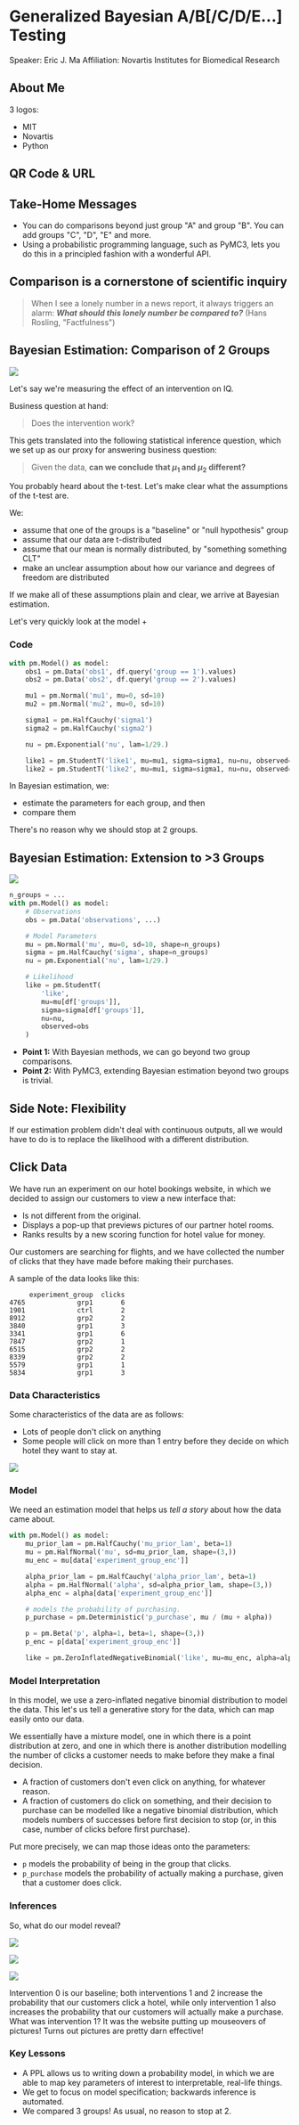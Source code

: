 # Generalized Bayesian A/B[/C/D/E...] Testing

Speaker: Eric J. Ma
Affiliation: Novartis Institutes for Biomedical Research

## About Me

3 logos:

- MIT
- Novartis
- Python

## QR Code & URL

<!-- Put QR code here. Include QR code generator as part of Travis build script. -->

## Take-Home Messages

- You can do comparisons beyond just group "A" and group "B". You can add groups "C", "D", "E" and more.
- Using a probabilistic programming language, such as PyMC3, lets you do this in a principled fashion with a wonderful API.

## Comparison is a cornerstone of scientific inquiry

<!-- Background should be Hans Rosling video clip. -->

> When I see a lonely number in a news report, it always triggers an alarm: ***What should this lonely number be compared to?*** (Hans Rosling, "Factfulness")

## Bayesian Estimation: Comparison of 2 Groups

<!-- What are you most used to seeing? T-test -->

![](./images/best.png)

Let's say we're measuring the effect of an intervention on IQ.

Business question at hand:

> Does the intervention work?

This gets translated into the following statistical inference question, which we set up as our proxy for answering business question:

> Given the data, **can we conclude that $\mu_{1}$ and $\mu_{2}$ different?**

You probably heard about the t-test. Let's make clear what the assumptions of the t-test are.

We:

- assume that one of the groups is a "baseline" or "null hypothesis" group
- assume that our data are t-distributed
- assume that our mean is normally distributed, by "something something CLT"
- make an unclear assumption about how our variance and degrees of freedom are distributed

If we make all of these assumptions plain and clear, we arrive at Bayesian estimation.

Let's very quickly look at the model +

### Code

```python
with pm.Model() as model:
    obs1 = pm.Data('obs1', df.query('group == 1').values)
    obs2 = pm.Data('obs2', df.query('group == 2').values)

    mu1 = pm.Normal('mu1', mu=0, sd=10)
    mu2 = pm.Normal('mu2', mu=0, sd=10)

    sigma1 = pm.HalfCauchy('sigma1')
    sigma2 = pm.HalfCauchy('sigma2')

    nu = pm.Exponential('nu', lam=1/29.)

    like1 = pm.StudentT('like1', mu=mu1, sigma=sigma1, nu=nu, observed=obs1)
    like2 = pm.StudentT('like2', mu=mu1, sigma=sigma1, nu=nu, observed=obs2)
```

In Bayesian estimation, we:

- estimate the parameters for each group, and then
- compare them

There's no reason why we should stop at 2 groups.

## Bayesian Estimation: Extension to >3 Groups

![](./images/best-3-groups.png)

```python
n_groups = ...
with pm.Model() as model:
    # Observations
    obs = pm.Data('observations', ...)

    # Model Parameters
    mu = pm.Normal('mu', mu=0, sd=10, shape=n_groups)
    sigma = pm.HalfCauchy('sigma', shape=n_groups)
    nu = pm.Exponential('nu', lam=1/29.)

    # Likelihood
    like = pm.StudentT(
        'like',
        mu=mu[df['groups']],
        sigma=sigma[df['groups']],
        nu=nu,
        observed=obs
    )
```

- **Point 1:** With Bayesian methods, we can go beyond two group comparisons.
- **Point 2:** With PyMC3, extending Bayesian estimation beyond two groups is trivial.

## Side Note: Flexibility

If our estimation problem didn't deal with continuous outputs, all we would have to do is to replace the likelihood with a different distribution.

<!-- Put figure here comparing the two -->

## Click Data

We have run an experiment on our hotel bookings website, in which we decided to assign our customers to view a new interface that:

- Is not different from the original.
- Displays a pop-up that previews pictures of our partner hotel rooms.
- Ranks results by a new scoring function for hotel value for money.

Our customers are searching for flights, and we have collected the number of clicks that they have made before making their purchases.

A sample of the data looks like this:

```
     experiment_group  clicks
4765             grp1       6
1901             ctrl       2
8912             grp2       2
3840             grp1       3
3341             grp1       6
7847             grp2       1
6515             grp2       2
8339             grp2       2
5579             grp1       1
5834             grp1       3
```

### Data Characteristics

Some characteristics of the data are as follows:

- Lots of people don't click on anything
- Some people will click on more than 1 entry before they decide on which hotel they want to stay at.

![](./images/clicks.png)

### Model

We need an estimation model that helps us *tell a story* about how the data came about.

```python
with pm.Model() as model:
    mu_prior_lam = pm.HalfCauchy('mu_prior_lam', beta=1)
    mu = pm.HalfNormal('mu', sd=mu_prior_lam, shape=(3,))
    mu_enc = mu[data['experiment_group_enc']]

    alpha_prior_lam = pm.HalfCauchy('alpha_prior_lam', beta=1)
    alpha = pm.HalfNormal('alpha', sd=alpha_prior_lam, shape=(3,))
    alpha_enc = alpha[data['experiment_group_enc']]

    # models the probability of purchasing.
    p_purchase = pm.Deterministic('p_purchase', mu / (mu + alpha))

    p = pm.Beta('p', alpha=1, beta=1, shape=(3,))
    p_enc = p[data['experiment_group_enc']]

    like = pm.ZeroInflatedNegativeBinomial('like', mu=mu_enc, alpha=alpha_enc, psi=p_enc, observed=data['clicks'])
```

### Model Interpretation

In this model, we use a zero-inflated negative binomial distribution to model the data. This let's us tell a generative story for the data, which can map easily onto our data.

We essentially have a mixture model, one in which there is a point distribution at zero, and one in which there is another distribution modelling the number of clicks a customer needs to make before they make a final decision.

- A fraction of customers don't even click on anything, for whatever reason.
- A fraction of customers do click on something, and their decision to purchase can be modelled like a negative binomial distribution, which models numbers of successes before first decision to stop (or, in this case, number of clicks before first purchase).

Put more precisely, we can map those ideas onto the parameters:

- `p` models the probability of being in the group that clicks.
- `p_purchase` models the probability of actually making a purchase, given that a customer does click.

### Inferences

So, what do our model reveal?

![](./images/click.posterior.trace.png)

![](./images/click.p.forest.png)

![](./images/click.p_purchase.forest.png)

Intervention 0 is our baseline; both interventions 1 and 2 increase the probability that our customers click a hotel, while only intervention 1 also increases the probability that our customers will actually make a purchase. What was intervention 1? It was the website putting up mouseovers of pictures! Turns out pictures are pretty darn effective!

### Key Lessons

- A PPL allows us to writing down a probability model, in which we are able to map key parameters of interest to interpretable, real-life things.
- We get to focus on model specification; backwards inference is automated.
- We compared 3 groups! As usual, no reason to stop at 2.
